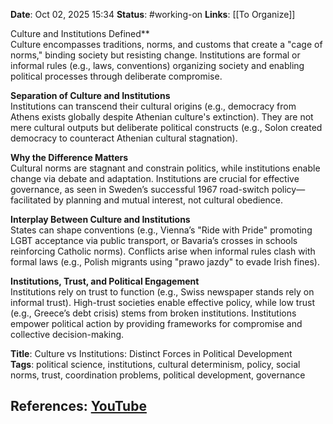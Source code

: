 **Date**: Oct 02, 2025 15:34
**Status**: #working-on
**Links**: [[To Organize]] 

Culture and Institutions Defined**  
Culture encompasses traditions, norms, and customs that create a "cage of norms," binding society but resisting change. Institutions are formal or informal rules (e.g., laws, conventions) organizing society and enabling political processes through deliberate compromise.  

**Separation of Culture and Institutions**  
Institutions can transcend their cultural origins (e.g., democracy from Athens exists globally despite Athenian culture's extinction). They are not mere cultural outputs but deliberate political constructs (e.g., Solon created democracy to counteract Athenian cultural stagnation).  

**Why the Difference Matters**  
Cultural norms are stagnant and constrain politics, while institutions enable change via debate and adaptation. Institutions are crucial for effective governance, as seen in Sweden’s successful 1967 road-switch policy—facilitated by planning and mutual interest, not cultural obedience.  

**Interplay Between Culture and Institutions**  
States can shape conventions (e.g., Vienna’s "Ride with Pride" promoting LGBT acceptance via public transport, or Bavaria’s crosses in schools reinforcing Catholic norms). Conflicts arise when informal rules clash with formal laws (e.g., Polish migrants using "prawo jazdy" to evade Irish fines).  

**Institutions, Trust, and Political Engagement**  
Institutions rely on trust to function (e.g., Swiss newspaper stands rely on informal trust). High-trust societies enable effective policy, while low trust (e.g., Greece’s debt crisis) stems from broken institutions. Institutions empower political action by providing frameworks for compromise and collective decision-making.  

**Title**: Culture vs Institutions: Distinct Forces in Political Development  
**Tags**: political science, institutions, cultural determinism, policy, social norms, trust, coordination problems, political development, governance

## References: [YouTube](https://www.youtube.com/watch?v=XPk-efest5M)
